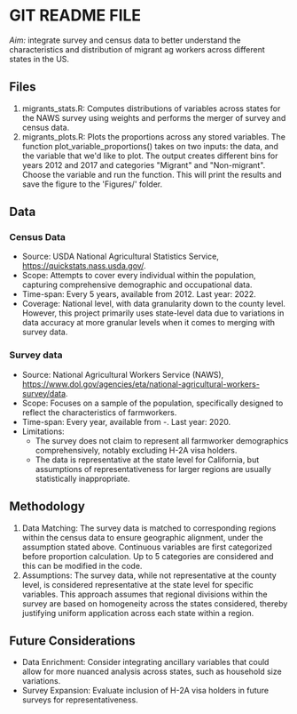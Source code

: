 # GIT README FILE
*Aim:* integrate survey and census data to better understand the characteristics and distribution of migrant ag workers across different states in the US.

## Files
1. migrants_stats.R: Computes distributions of variables across states for the NAWS survey using weights and performs the merger of survey and census data.
2. migrants_plots.R: Plots the proportions across any stored variables. The function plot_variable_proportions() takes on two inputs: the data, and the variable that we'd like to plot. The output creates different bins for years 2012 and 2017 and categories "Migrant" and "Non-migrant". Choose the variable and run the function. This will print the results and save the figure to the 'Figures/' folder.

## Data
### Census Data 

- Source: USDA National Agricultural Statistics Service, https://quickstats.nass.usda.gov/.
- Scope: Attempts to cover every individual within the population, capturing comprehensive demographic and occupational data.
- Time-span: Every 5 years, available from 2012. Last year: 2022.
- Coverage: National level, with data granularity down to the county level. However, this project primarily uses state-level data due to variations in data accuracy at more granular levels when it comes to merging with survey data.

### Survey data

- Source: National Agricultural Workers Service (NAWS), https://www.dol.gov/agencies/eta/national-agricultural-workers-survey/data.
- Scope: Focuses on a sample of the population, specifically designed to reflect the characteristics of farmworkers.
- Time-span: Every year, available from -. Last year: 2020.
- Limitations: 
  - The survey does not claim to represent all farmworker demographics comprehensively, notably excluding H-2A visa holders. 
  - The data is representative at the state level for California, but assumptions of representativeness for larger regions are usually statistically inappropriate.   
  
## Methodology 
1. Data Matching: The survey data is matched to corresponding regions within the census data to ensure geographic alignment, under the assumption stated above. Continuous variables are first categorized before proportion calculation. Up to 5 categories are considered and this can be modified in the code. 
2. Assumptions: The survey data, while not representative at the county level, is considered representative at the state level for specific variables. This approach assumes that regional divisions within the survey are based on homogeneity across the states considered, thereby justifying uniform application across each state within a region.

## Future Considerations
- Data Enrichment: Consider integrating ancillary variables that could allow for more nuanced analysis across states, such as household size variations.
- Survey Expansion: Evaluate inclusion of H-2A visa holders in future surveys for representativeness.

